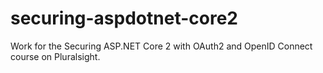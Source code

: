 # securing-aspdotnet-core2
Work for the Securing ASP.NET Core 2 with OAuth2 and OpenID Connect course on Pluralsight.
